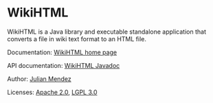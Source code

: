 WikiHTML
========

WikiHTML is a Java library and executable standalone application that converts a file in wiki text format to an HTML file.

Documentation: [WikiHTML home page](http://wikihtml.sourceforge.net/)

API documentation: [WikiHTML Javadoc](http://wikihtml.sourceforge.net/javadoc/)

Author: [Julian Mendez](http://lat.inf.tu-dresden.de/~mendez/)

Licenses: [Apache 2.0](LICENSE-2.0.txt), [LGPL 3.0](lgpl.txt)



